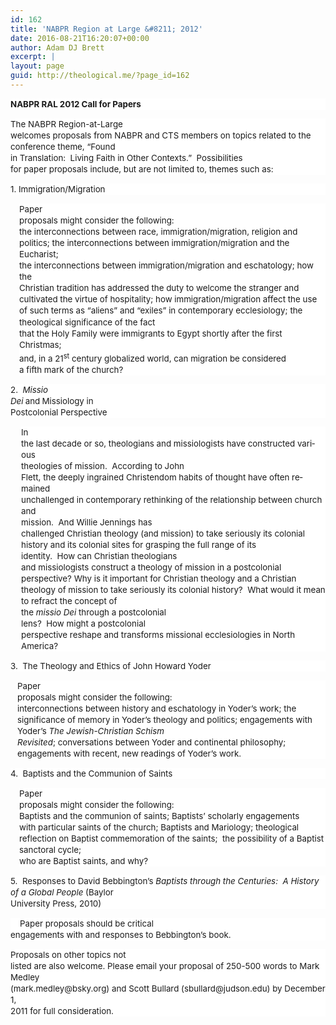 ```yaml
---
id: 162
title: 'NABPR Region at Large &#8211; 2012'
date: 2016-08-21T16:20:07+00:00
author: Adam DJ Brett
excerpt: |
layout: page
guid: http://theological.me/?page_id=162
---
```

<p style="line-height: 135%; background: white;">
  <b><span lang="EN-GB" style="font-size: 10.0pt; line-height: 135%;">NABPR RAL 2012 Call for Papers</span></b>
</p>

<p style="line-height: 135%; background: white;">
  <span lang="EN-GB" style="font-size: 10.0pt; line-height: 135%;">The NABPR Region-at-Large<br /> welcomes proposals from NABPR and CTS members on topics related to the<br /> conference theme, </span><span style="font-size: 10.0pt; line-height: 135%;">&#8220;Found<br /> in Translation:  Living Faith in Other Contexts.&#8221;  </span><span lang="EN-GB" style="font-size: 10.0pt; line-height: 135%;">Possibilities<br /> for paper proposals include, but are not limited to, themes such as:</span>
</p>

<p style="line-height: 135%; background: white;">
  <span lang="EN-GB" style="font-size: 10.0pt; line-height: 135%;">1. Immigration/Migration</span>
</p>

<p style="margin-left: 10.5pt; line-height: 135%; background: white;">
  <span lang="EN-GB" style="font-size: 10.0pt; line-height: 135%;">Paper<br /> proposals might consider the following:<br /> the interconnections between race, immigration/migration, religion and<br /> politics; the interconnections between immigration/migration and the Eucharist;<br /> the interconnections between immigration/migration and eschatology; how the<br /> Christian tradition has addressed the duty to welcome the stranger and<br /> cultivated the virtue of hospitality; how immigration/migration affect the use<br /> of such terms as “aliens” and “exiles” in contemporary ecclesiology;</span> <span style="font-size: 10.0pt; line-height: 135%;">the theological significance of the fact<br /> that the Holy Family were immigrants to Egypt shortly after the first Christmas;</span><span lang="EN-GB" style="font-size: 10.0pt; line-height: 135%;"><br /> and, in a 21<sup>st</sup> century globalized world, can migration be considered<br /> a fifth mark of the church?</span>
</p>

<p style="line-height: 135%; background: white;">
  <span lang="EN-GB" style="font-size: 10.0pt; line-height: 135%;">2.  <i>Missio<br /> Dei<b> </b></i>and<b><i> </i></b>Missiology in<br /> Postcolonial Perspective</span>
</p>

<p style="margin-left: 12.75pt; line-height: 135%; background: white;">
  <span lang="EN-GB" style="font-size: 10.0pt; line-height: 135%;">In<br /> the last decade or so, theologians and missiologists have constructed various<br /> theologies of mission.  According to John<br /> Flett, the deeply ingrained Christendom habits of thought have often remained<br /> unchallenged in contemporary rethinking of the relationship between church and<br /> mission.  And Willie Jennings has<br /> challenged Christian theology (and mission) to take seriously its colonial<br /> history and its colonial sites for grasping the full range of its<br /> identity.  How can Christian theologians<br /> and missiologists construct a theology of mission in a postcolonial<br /> perspective? Why is it important for Christian theology and a Christian<br /> theology of mission to take seriously its colonial history?  What would it mean to refract the concept of<br /> the <i>missio Dei</i> through a postcolonial<br /> lens?  How might a postcolonial<br /> perspective reshape and transforms missional ecclesiologies in North America?</span>
</p>

<p style="line-height: 135%; background: white;">
  <span lang="EN-GB" style="font-size: 10.0pt; line-height: 135%;">3.  The Theology and Ethics of John Howard Yoder</span>
</p>

<p style="margin-left: 8.25pt; line-height: 135%; background: white;">
  <span lang="EN-GB" style="font-size: 10.0pt; line-height: 135%;">Paper<br /> proposals might consider the following:<br /> interconnections between history and eschatology in Yoder’s work; the<br /> significance of memory in Yoder’s theology and politics; engagements with<br /> Yoder’s <i>The Jewish-Christian Schism<br /> Revisited</i>; conversations between Yoder and continental philosophy;<br /> engagements with recent, new readings of Yoder’s work. </span>
</p>

<p style="line-height: 135%; background: white;">
  <span lang="EN-GB" style="font-size: 10.0pt; line-height: 135%;">4.  Baptists and the Communion of Saints</span>
</p>

<p style="margin-left: 10.5pt; line-height: 135%; background: white;">
  <span lang="EN-GB" style="font-size: 10.0pt; line-height: 135%;">Paper<br /> proposals might consider the following:<br /> Baptists and the communion of saints; Baptists’ scholarly engagements<br /> with particular saints of the church; Baptists and Mariology; theological<br /> reflection on Baptist commemoration of the saints;  the possibility of a Baptist sanctoral cycle;<br /> who are Baptist saints, and why?</span>
</p>

<p style="line-height: 135%; background: white;">
  <span lang="EN-GB" style="font-size: 10.0pt; line-height: 135%;">5.  Responses to David Bebbington’s <i>Baptists through the Centuries:  A History of a Global People </i>(Baylor<br /> University Press, 2010)</span>
</p>

<p style="line-height: 135%; background: white;">
  <span lang="EN-GB" style="font-size: 10.0pt; line-height: 135%;">    Paper proposals should be critical<br /> engagements with and responses to Bebbington’s book.</span>
</p>

<p style="line-height: 135%; background: white;">
  <span lang="EN-GB" style="font-size: 10.0pt; line-height: 135%;">Proposals on other topics not<br /> listed are also welcome. Please email your proposal of 250-500 words to Mark Medley<br /> (mark.medley@bsky.org) and Scott Bullard (sbullard@judson.edu) by December 1,<br /> 2011 for full consideration.</span>
</p>

<span style="font-size: 10.0pt; line-height: 115%; font-family: Times New Roman;"> </span>